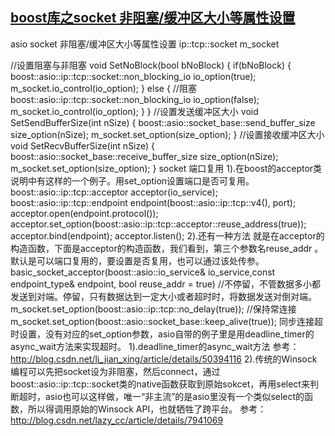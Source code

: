 ## [boost库之socket 非阻塞/缓冲区大小等属性设置](https://blog.csdn.net/wojiuguowei/article/details/78773686)
asio socket 非阻塞/缓冲区大小等属性设置
ip::tcp::socket m_socket
 
 //设置阻塞与非阻塞
void SetNoBlock(bool bNoBlock)
{
 if(bNoBlock)
 {
  boost::asio::ip::tcp::socket::non_blocking_io io_option(true);
  m_socket.io_control(io_option);
 }
 else
 {
  //阻塞
  boost::asio::ip::tcp::socket::non_blocking_io io_option(false);
  m_socket.io_control(io_option);
 }
}
//设置发送缓冲区大小
void SetSendBufferSize(int nSize)
{
 boost::asio::socket_base::send_buffer_size size_option(nSize);
 m_socket.set_option(size_option);
}
//设置接收缓冲区大小
void SetRecvBufferSize(int nSize)
{
 boost::asio::socket_base::receive_buffer_size size_option(nSize);
 m_socket.set_option(size_option);
}
socket 端口复用
1).在boost的acceptor类说明中有这样的一个例子。用set_option设置端口是否可复用。
 boost::asio::ip::tcp::acceptor acceptor(io_service);
 boost::asio::ip::tcp::endpoint endpoint(boost::asio::ip::tcp::v4(), port);
 acceptor.open(endpoint.protocol());
 acceptor.set_option(boost::asio::ip::tcp::acceptor::reuse_address(true));
 acceptor.bind(endpoint);
 acceptor.listen();
2).还有一种方法 就是在acceptor的构造函数，下面是acceptor的构造函数，我们看到，第三个参数名reuse_addr 。默认是可以端口复用的，要设置是否复用，也可以通过该处传参。
basic_socket_acceptor(boost::asio::io_service& io_service,const endpoint_type& endpoint, bool reuse_addr = true)
//不停留，不管数据多小都发送到对端。停留，只有数据达到一定大小或者超时时，将数据发送对倒对端。
m_socket.set_option(boost::asio::ip::tcp::no_delay(true));
//保持常连接
m_socket.set_option(boost::asio::socket_base::keep_alive(true));
同步连接超时设置，没有对应的set_option参数，asio自带的例子里是用deadline_timer的async_wait方法来实现超时。
1).deadline_timer的async_wait方法
参考：http://blog.csdn.net/li_jian_xing/article/details/50394116
2).传统的Winsock编程可以先把socket设为非阻塞，然后connect，通过boost::asio::ip::tcp::socket类的native函数获取到原始sokcet，再用select来判断超时，asio也可以这样做，唯一“非主流”的是asio里没有一个类似select的函数，所以得调用原始的Winsock API，也就牺牲了跨平台。
参考：http://blog.csdn.net/lazy_cc/article/details/7941069
